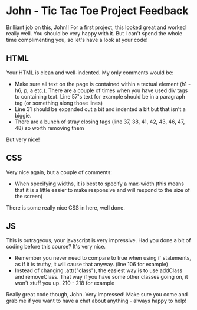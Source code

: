 # John - Tic Tac Toe Project Feedback

Brilliant job on this, John!!  For a first project, this looked great and worked really well. You should be very happy with it. But I can't spend the whole time complimenting you, so let's have a look at your code!

## HTML

Your HTML is clean and well-indented.  My only comments would be:

- Make sure all text on the page is contained within a textual element (h1 - h6, p, a etc.). There are a couple of times when you have used div tags to containing text.  Line 57's text for example should be in a paragraph tag (or something along those lines)
- Line 31 should be expanded out a bit and indented a bit but that isn't a biggie.
- There are a bunch of stray closing </td> tags (line 37, 38, 41, 42, 43, 46, 47, 48) so worth removing them

But very nice!

## CSS

Very nice again, but a couple of comments:

- When specifying widths, it is best to specify a max-width (this means that it is a little easier to make responsive and will respond to the size of the screen)

There is some really nice CSS in here, well done.

## JS

This is outrageous, your javascript is very impressive. Had you done a bit of coding before this course? It's very nice.

- Remember you never need to compare to true when using if statements, as if it is truthy, it will cause that anyway. (line 106 for example)
- Instead of changing .attr("class"), the easiest way is to use addClass and removeClass. That way if you have some other classes going on, it won't stuff you up.  210 - 218 for example


Really great code though, John.  Very impressed!  Make sure you come and grab me if you want to have a chat about anything - always happy to help!